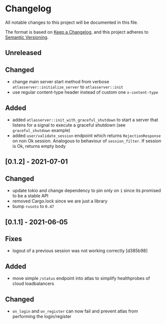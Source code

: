 # Changelog

All notable changes to this project will be documented in this file.

The format is based on [Keep a Changelog](https://keepachangelog.com/en/1.0.0/),
and this project adheres to [Semantic Versioning](https://semver.org/spec/v2.0.0.html).

## Unreleased

## Changed
- change main server start method from verbose `atlasserver::initialize_server` to `atlasserver::init`
- use regular content-type header instead of custom one `x-content-type`

## Added
- added `atlasserver::init_with_graceful_shutdown` to start a server that listens for a signal to execute a graceful shutdown (see `graceful_shutdown` example)
- added `user/validate_session` endpoint which returns `RejectionResponse` on non Ok session. Analogous to behaviour of `session_filter`.
If session is Ok, returns empty body

## [0.1.2] - 2021-07-01

## Changed
- update tokio and change dependency to pin only on `1` since its promised to be a stable API
- removed Cargo.lock since we are just a library
- bump `rusoto` to `0.47`
  
## [0.1.1] - 2021-06-05

## Fixes
- logout of a previous session was not working correctly [d385b98]

## Added
- move simple `/status` endpoint into atlas to simplify healthprobes of cloud loadbalancers

## Changed
- `on_login` and `on_register` can now fail and prevent atlas from performing the login/register